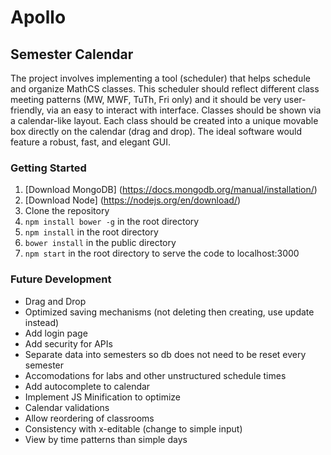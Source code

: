 # Apollo
## Semester Calendar 
The project involves implementing a tool (scheduler) that helps schedule and organize MathCS classes. This scheduler should reflect different class meeting patterns (MW, MWF, TuTh, Fri only) and it should be very user-friendly, via an easy to interact with interface. Classes should be shown via a calendar-like layout. Each class should be created into a unique movable box directly on the calendar (drag and drop). The ideal software would feature a robust, fast, and elegant GUI.


### Getting Started
1. [Download MongoDB] (https://docs.mongodb.org/manual/installation/)
2. [Download Node]  (https://nodejs.org/en/download/)
3. Clone the repository 
4. ```npm install bower -g``` in the root directory
5.  ```npm install``` in the root directory
6.  ```bower install``` in the public directory 
7. ```npm start``` in the root directory to serve the code to localhost:3000

### Future Development

- Drag and Drop
- Optimized saving mechanisms (not deleting then creating, use update instead)
- Add login page
- Add security for APIs
- Separate data into semesters so db does not need to be reset every semester
- Accomodations for labs and other unstructured schedule times
- Add autocomplete to calendar
- Implement JS Minification to optimize
- Calendar validations
- Allow reordering of classrooms
- Consistency with x-editable (change to simple input)
- View by time patterns than simple days
